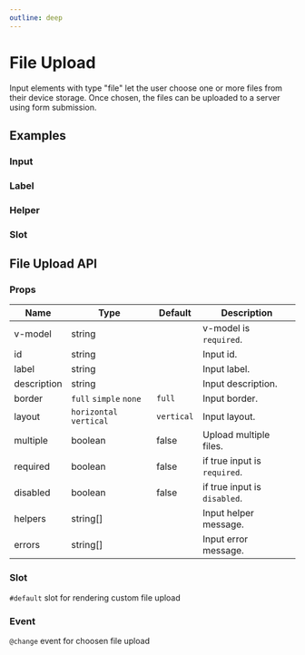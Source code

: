 ```yaml
---
outline: deep
---
```


<script setup lang="ts">
import FileUploadInput from './demo/file-upload/file-upload-input.vue'
import FileUploadLabel from './demo/file-upload/file-upload-label.vue'
import FileUploadHelper from './demo/file-upload/file-upload-helper.vue'
import FileUploadSlot from './demo/file-upload/file-upload-slot.vue'
</script>

# File Upload

Input elements with type "file" let the user choose one or more files from their device storage. Once chosen, the files can be uploaded to a server using form submission.

## Examples

### Input

<!--@include: ./demo/file-upload/file-upload-input.md-->

### Label

<!--@include: ./demo/file-upload/file-upload-label.md-->

### Helper

<!--@include: ./demo/file-upload/file-upload-helper.md-->

### Slot

<!--@include: ./demo/file-upload/file-upload-slot.md-->

## File Upload API

### Props

| Name        | Type                    | Default    | Description                  |
| ----------- | ----------------------- | ---------- | ---------------------------- |
| v-model     | string                  |            | v-model is `required`.       |
| id          | string                  |            | Input id.                    |
| label       | string                  |            | Input label.                 |
| description | string                  |            | Input description.           |
| border      | `full` `simple` `none`  | `full`     | Input border.                |
| layout      | `horizontal` `vertical` | `vertical` | Input layout.                |
| multiple    | boolean                 | false      | Upload multiple files.       |
| required    | boolean                 | false      | if true input is `required`. |
| disabled    | boolean                 | false      | if true input is `disabled`. |
| helpers     | string[]                |            | Input helper message.        |
| errors      | string[]                |            | Input error message.         |

### Slot

`#default` slot for rendering custom file upload

### Event

`@change` event for choosen file upload
